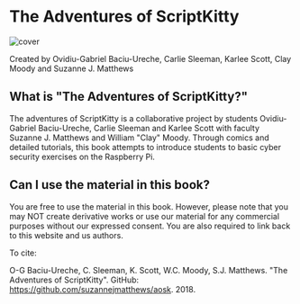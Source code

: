 # The Adventures of ScriptKitty

![cover](http://www.suzannejmatthews.com/images/aosk/cover.PNG)

Created by Ovidiu-Gabriel Baciu-Ureche, Carlie Sleeman, Karlee Scott, Clay Moody and Suzanne J. Matthews

## What is "The Adventures of ScriptKitty?"

The adventures of ScriptKitty is a collaborative project by students Ovidiu-Gabriel Baciu-Ureche, Carlie 
Sleeman and Karlee Scott with faculty Suzanne J. Matthews and William "Clay" Moody. Through comics and 
detailed tutorials, this book attempts to introduce students to basic cyber security exercises on the 
Raspberry Pi. 

## Can I use the material in this book?

You are free to use the material in this book. However, please note that you may NOT create derivative 
works or use our material for any commercial purposes without our expressed consent. You are also required 
to link back to this website and us authors.

To cite:

O-G Baciu-Ureche, C. Sleeman, K. Scott, W.C. Moody, S.J. Matthews. "The Adventures of ScriptKitty". 
GitHub: https://github.com/suzannejmatthews/aosk. 2018.




<!-- \[Longer description here\] -->

